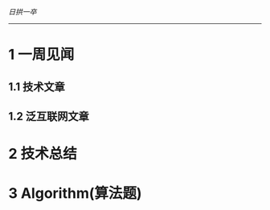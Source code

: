 
*日拱一卒*

_________________

# 1 一周见闻

## 1.1 技术文章


## 1.2 泛互联网文章



# 2 技术总结



# 3 Algorithm(算法题)

















